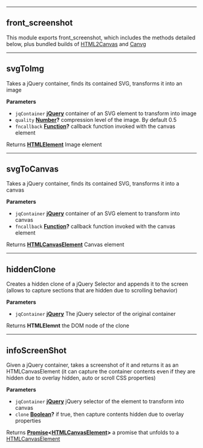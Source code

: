 <!-- Generated by documentation.js. Update this documentation by updating the source code. -->
___
## front_screenshot

This module exports front_screenshot, which includes the methods detailed below, 
plus bundled builds of [HTML2Canvas](https://html2canvas.hertzen.com/) and [Canvg](https://github.com/canvg/canvg)
___
## svgToImg

Takes a jQuery container, finds its contained SVG, transforms it into an image

**Parameters**

-   `jqContainer` **[jQuery](https://api.jquery.com/jQuery/)** container of an SVG element to transform into image
-   `quality` **[Number](https://developer.mozilla.org/docs/Web/JavaScript/Reference/Global_Objects/Number)?** compression level of the image. By default 0.5
-   `fncallback` **[Function](https://developer.mozilla.org/docs/Web/JavaScript/Reference/Statements/function)?** callback function invoked with the canvas element

Returns **[HTMLElement](https://developer.mozilla.org/docs/Web/HTML/Element)** Image element
___
## svgToCanvas

Takes a jQuery container, finds its contained SVG, transforms it into a canvas

**Parameters**

-   `jqContainer` **[jQuery](https://api.jquery.com/jQuery/)** container of an SVG element to transform into canvas
-   `fncallback` **[Function](https://developer.mozilla.org/docs/Web/JavaScript/Reference/Statements/function)?** callback function invoked with the canvas element

Returns **[HTMLCanvasElement](https://developer.mozilla.org/docs/Web/API/HTMLCanvasElement)** Canvas element
___
## hiddenClone

Creates a hidden clone of a jQuery Selector and appends it to the screen 
(allows to capture sections that are hidden due to scrolling behavior)

**Parameters**

-   `jqContainer` **[jQuery](https://api.jquery.com/jQuery/)** The jQuery selector of the original container

Returns **HTMLElemnt** the DOM node of the clone
___
## infoScreenShot

Given a jQuery container, takes a screenshot of it and returns it as an HTMLCanvasElement
(it can capture the container contents even if they are hidden due to overlay hidden, auto or scroll CSS properties)

**Parameters**

-   `jqContainer` **[jQuery](https://api.jquery.com/jQuery/)** jQuery selector of the element to transform into canvas
-   `clone` **[Boolean](https://developer.mozilla.org/docs/Web/JavaScript/Reference/Global_Objects/Boolean)?** if true, then capture contents hidden due to overlay properties

Returns **[Promise](http://bluebirdjs.com/docs/api-reference.html)&lt;[HTMLCanvasElement](https://developer.mozilla.org/docs/Web/API/HTMLCanvasElement)>** a promise that unfolds to a [HTMLCanvasElement](https://developer.mozilla.org/docs/Web/API/HTMLCanvasElement)
